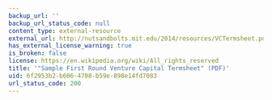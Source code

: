 ```yaml
---
backup_url: ''
backup_url_status_code: null
content_type: external-resource
external_url: http://nutsandbolts.mit.edu/2014/resources/VCTermsheet.pdf
has_external_license_warning: true
is_broken: false
license: https://en.wikipedia.org/wiki/All_rights_reserved
title: '"Sample First Round Venture Capital Termsheet" (PDF)'
uid: 6f2953b2-b606-4708-b59e-898e14fd7083
url_status_code: 200
---
```

